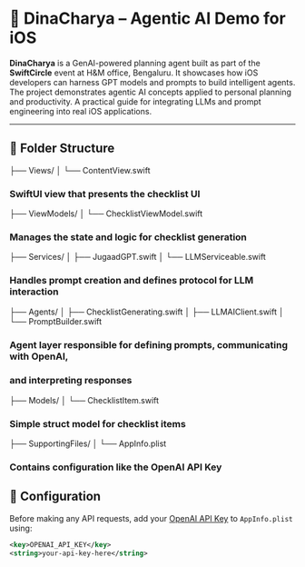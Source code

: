 # 🧠 DinaCharya – Agentic AI Demo for iOS

**DinaCharya** is a GenAI-powered planning agent built as part of the **SwiftCircle** event at H&M office, Bengaluru.
It showcases how iOS developers can harness GPT models and prompts to build intelligent agents.
The project demonstrates agentic AI concepts applied to personal planning and productivity.
A practical guide for integrating LLMs and prompt engineering into real iOS applications.

---

## 📂 Folder Structure

├── Views/
│ └── ContentView.swift

### SwiftUI view that presents the checklist UI


├── ViewModels/
│ └── ChecklistViewModel.swift

### Manages the state and logic for checklist generation


├── Services/
│ ├── JugaadGPT.swift
│ └── LLMServiceable.swift

### Handles prompt creation and defines protocol for LLM interaction


├── Agents/
│ ├── ChecklistGenerating.swift
│ ├── LLMAIClient.swift
│ └── PromptBuilder.swift

### Agent layer responsible for defining prompts, communicating with OpenAI,
### and interpreting responses


├── Models/
│ └── ChecklistItem.swift

### Simple struct model for checklist items


├── SupportingFiles/
│ └── AppInfo.plist

### Contains configuration like the OpenAI API Key


## 🔑 Configuration

Before making any API requests, add your [OpenAI API Key](https://platform.openai.com/account/api-keys) to `AppInfo.plist` using:

```xml
<key>OPENAI_API_KEY</key>
<string>your-api-key-here</string>
```



